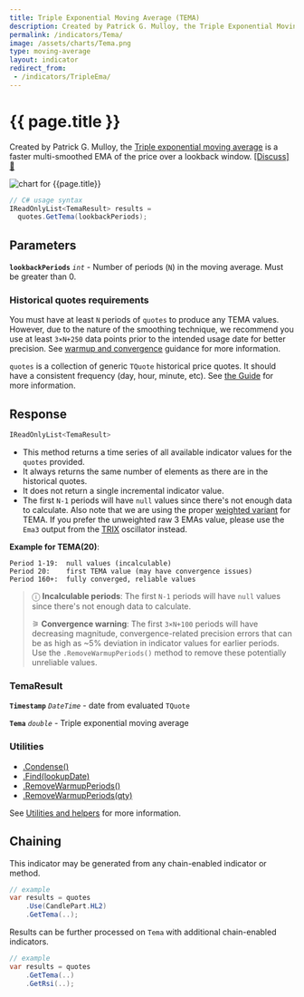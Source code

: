 ```yaml
---
title: Triple Exponential Moving Average (TEMA)
description: Created by Patrick G. Mulloy, the Triple Exponential Moving Average is a faster multi-smoothed moving average. TEMA is often confused with the alternative TRIX oscillator.
permalink: /indicators/Tema/
image: /assets/charts/Tema.png
type: moving-average
layout: indicator
redirect_from:
 - /indicators/TripleEma/
---
```


# {{ page.title }}

Created by Patrick G. Mulloy, the [Triple exponential moving average](https://en.wikipedia.org/wiki/Triple_exponential_moving_average) is a faster multi-smoothed EMA of the price over a lookback window.
[[Discuss] &#128172;]({{site.github.repository_url}}/discussions/808 "Community discussion about this indicator")

![chart for {{page.title}}]({{site.baseurl}}{{page.image}})

```csharp
// C# usage syntax
IReadOnlyList<TemaResult> results =
  quotes.GetTema(lookbackPeriods);
```

## Parameters

**`lookbackPeriods`** _`int`_ - Number of periods (`N`) in the moving average.  Must be greater than 0.

### Historical quotes requirements

You must have at least `N` periods of `quotes` to produce any TEMA values.  However, due to the nature of the smoothing technique, we recommend you use at least `3×N+250` data points prior to the intended usage date for better precision.  See [warmup and convergence]({{site.github.repository_url}}/discussions/688) guidance for more information.

`quotes` is a collection of generic `TQuote` historical price quotes.  It should have a consistent frequency (day, hour, minute, etc).  See [the Guide]({{site.baseurl}}/guide/#historical-quotes) for more information.

## Response

```csharp
IReadOnlyList<TemaResult>
```

- This method returns a time series of all available indicator values for the `quotes` provided.
- It always returns the same number of elements as there are in the historical quotes.
- It does not return a single incremental indicator value.
- The first `N-1` periods will have `null` values since there's not enough data to calculate.  Also note that we are using the proper [weighted variant](https://en.wikipedia.org/wiki/Triple_exponential_moving_average) for TEMA.  If you prefer the unweighted raw 3 EMAs value, please use the `Ema3` output from the [TRIX]({{site.baseurl}}/indicators/Trix#content) oscillator instead.

**Example for TEMA(20)**:

```text
Period 1-19:  null values (incalculable)
Period 20:    first TEMA value (may have convergence issues)
Period 160+:  fully converged, reliable values
```

>&#9432; **Incalculable periods**: The first `N-1` periods will have `null` values since there's not enough data to calculate.
>
>&#9886; **Convergence warning**: The first `3×N+100` periods will have decreasing magnitude, convergence-related precision errors that can be as high as ~5% deviation in indicator values for earlier periods.  Use the `.RemoveWarmupPeriods()` method to remove these potentially unreliable values.

### TemaResult

**`Timestamp`** _`DateTime`_ - date from evaluated `TQuote`

**`Tema`** _`double`_ - Triple exponential moving average

### Utilities

- [.Condense()]({{site.baseurl}}/utilities#condense)
- [.Find(lookupDate)]({{site.baseurl}}/utilities#find-indicator-result-by-date)
- [.RemoveWarmupPeriods()]({{site.baseurl}}/utilities#remove-warmup-periods)
- [.RemoveWarmupPeriods(qty)]({{site.baseurl}}/utilities#remove-warmup-periods)

See [Utilities and helpers]({{site.baseurl}}/utilities#utilities-for-indicator-results) for more information.

## Chaining

This indicator may be generated from any chain-enabled indicator or method.

```csharp
// example
var results = quotes
    .Use(CandlePart.HL2)
    .GetTema(..);
```

Results can be further processed on `Tema` with additional chain-enabled indicators.

```csharp
// example
var results = quotes
    .GetTema(..)
    .GetRsi(..);
```
